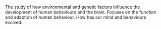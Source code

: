 The study of how environmental and genetic factors influence the development of human behaviours and the brain. Focuses on the function and adaption of human behaviour. How has our mind and behaviours evolved. 
